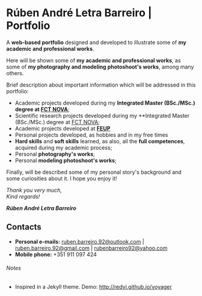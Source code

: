 # Rúben André Letra Barreiro | Portfolio

A **web-based portfolio** designed and developed to illustrate some of **my academic and professional works**.

Here will be shown some of **my academic and professional works**, as some of **my photography and modeling photoshoot's works**, among many others.

Brief description about important information which will be addressed in this portfolio:

- Academic projects developed during my **Integrated Master (BSc./MSc.) degree at [FCT NOVA](https://www.fct.unl.pt/)**;
- Scientific research projects developed during my **Integrated Master (BSc./MSc.) degree at [FCT NOVA](https://www.fct.unl.pt/);
- Academic projects developed at **[FEUP](https://www.fe.up.pt/)**
- Personal projects developed, as hobbies and in my free times
- **Hard skills** and **soft skills** learned, as also, all the **full competences**, acquired during my academic process;
- Personal **photography's works**;
- Personal **modeling photoshoot's works**;

Finally, will be described some of my personal story's background and some curiosities about it.
I hope you enjoy it!

_Thank you very much,_
<br>
_Kind regards!_

**_Rúben André Letra Barreiro_**

## Contacts

* **Personal e-mails:** [ruben.barreiro.92@outlook.com](mailto:ruben.barreiro.92@outlook.com) | [ruben.barreiro.92@gmail.com](mailto:ruben.barreiro.92@gmail.com) | [rubenbarreiro92@yahoo.com](mailto:rubenbarreiro92@yahoo.com)
* **Mobile phone:** +351 911 097 424

###### Notes

- Inspired in a Jekyll theme. Demo: <http://redvi.github.io/voyager>
